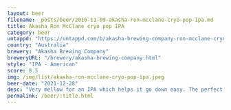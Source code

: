 ```yaml
---
layout: beer
filename: _posts/beer/2016-11-09-akasha-ron-mcclane-cryo-pop-ipa.md
title: Akasha Ron McClane cryo pop IPA
category: beer
untappd: "https://untappd.com/b/akasha-brewing-company-ron-mcclane-cryo-pop-ipa/4613284"
country: "Australia"
brewery: "Akasha Brewing Company"
breweryURL: "/brewery/akasha-brewing-company.html"
style: "IPA - American"
score: 8.5
img: /img/list/akasha-ron-mcclane-cryo-pop-ipa.jpeg
beer-date: "2021-12-28"
desc: "Very mellow for an IPA which helps it go down easy. The perfect session IPA but with more booze"
permalink: /beer/:title.html
---
```


